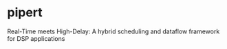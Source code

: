 # pipert
Real-Time meets High-Delay: A hybrid scheduling and dataflow framework for DSP applications
